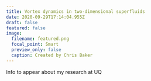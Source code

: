 ```yaml
---
title: Vortex dynamics in two-dimensional superfluids
date: 2020-09-29T17:14:04.955Z
draft: false
featured: false
image:
  filename: featured.png
  focal_point: Smart
  preview_only: false
  caption: Created by Chris Baker
---
```

Info to appear about my research at UQ
